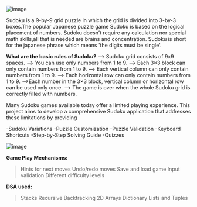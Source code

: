 ![image](https://github.com/user-attachments/assets/6e415882-2d72-4bc7-a610-79b5403a7105)

Sudoku is a 9-by-9 grid puzzle in which the grid is divided into 3-by-3 boxes.The popular Japanese puzzle game Sudoku is based on the logical placement of numbers. Sudoku doesn’t require any calculation nor special math skills,all that is needed are brains and concentration. Sudoku is short for the japanese phrase which means 'the digits must be single'.

**What are the basic rules of Sudoku?**
--> Sudoku grid consists of 9x9 spaces.
--> You can use only numbers from 1 to 9.
--> Each 3×3 block can only contain numbers from 1 to 9.
--> Each vertical column can only contain numbers from 1 to 9.
--> Each horizontal row can only contain numbers from 1 to 9.
-->Each number in the 3×3 block, vertical column or horizontal row can be used only once.
--> The game is over when the whole Sudoku grid is correctly filled with numbers.

Many Sudoku games available today offer a limited playing experience. This project aims to develop a comprehensive Sudoku application that addresses these limitations by providing

-Sudoku Variations
-Puzzle Customization 
-Puzzle Validation
-Keyboard Shortcuts
-Step-by-Step Solving Guide
-Quizzes

![image](https://github.com/user-attachments/assets/667aec7e-e0d3-487c-ace9-3da80bf79732)



**Game Play Mechanisms:**
> Hints for next moves
> Undo/redo moves
> Save and load game
> Input validation
> Different difficulty levels

**DSA used:**
> Stacks
> Recursive Backtracking
> 2D Arrays
> Dictionary
> Lists and Tuples



